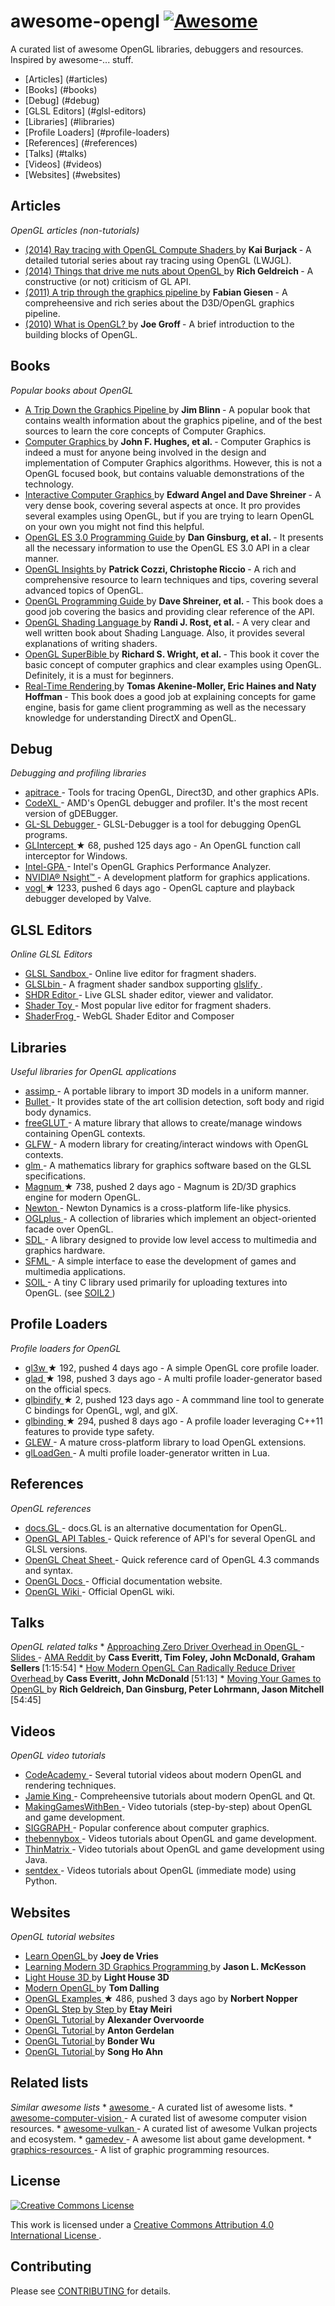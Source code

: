 <h1>
 awesome-opengl
 <a href="https://github.com/sindresorhus/awesome">
  <img alt="Awesome" src="https://cdn.rawgit.com/sindresorhus/awesome/d7305f38d29fed78fa85652e3a63e154dd8e8829/media/badge.svg"/>
 </a>
</h1>
<p>
 A curated list of awesome OpenGL libraries, debuggers and resources. Inspired by awesome-... stuff.
</p>
<ul>
 <li>
  [Articles] (#articles)
 </li>
 <li>
  [Books] (#books)
 </li>
 <li>
  [Debug] (#debug)
 </li>
 <li>
  [GLSL Editors] (#glsl-editors)
 </li>
 <li>
  [Libraries] (#libraries)
 </li>
 <li>
  [Profile Loaders] (#profile-loaders)
 </li>
 <li>
  [References] (#references)
 </li>
 <li>
  [Talks] (#talks)
 </li>
 <li>
  [Videos] (#videos)
 </li>
 <li>
  [Websites] (#websites)
 </li>
</ul>
<h2>
 Articles
</h2>
<p>
 <em>
  OpenGL articles (non-tutorials)
 </em>
</p>
<ul>
 <li>
  <a href="https://github.com/LWJGL/lwjgl3-wiki/wiki/2.6.1.-Ray-tracing-with-OpenGL-Compute-Shaders-%28Part-I%29">
   (2014) Ray tracing with OpenGL Compute Shaders
  </a>
  by
  <strong>
   Kai Burjack
  </strong>
  - A detailed tutorial series about ray tracing using OpenGL (LWJGL).
 </li>
 <li>
  <a href="http://richg42.blogspot.com.au/2014/05/things-that-drive-me-nuts-about-opengl.html">
   (2014) Things that drive me nuts about OpenGL
  </a>
  by
  <strong>
   Rich Geldreich
  </strong>
  - A constructive (or not) criticism of GL API.
 </li>
 <li>
  <a href="https://fgiesen.wordpress.com/2011/07/09/a-trip-through-the-graphics-pipeline-2011-index">
   (2011) A trip through the graphics pipeline
  </a>
  by
  <strong>
   Fabian Giesen
  </strong>
  - A compreheensive and rich series about the D3D/OpenGL graphics pipeline.
 </li>
 <li>
  <a href="http://duriansoftware.com/joe/An-intro-to-modern-OpenGL.-Chapter-1:-The-Graphics-Pipeline.html">
   (2010) What is OpenGL?
  </a>
  by
  <strong>
   Joe Groff
  </strong>
  - A brief introduction to the building blocks of OpenGL.
 </li>
</ul>
<h2>
 Books
</h2>
<p>
 <em>
  Popular books about OpenGL
 </em>
</p>
<ul>
 <li>
  <a href="http://www.amazon.com/dp/1558603875">
   A Trip Down the Graphics Pipeline
  </a>
  by
  <strong>
   Jim Blinn
  </strong>
  - A popular book that contains wealth information about the graphics pipeline, and of the best sources to learn the core concepts of Computer Graphics.
 </li>
 <li>
  <a href="http://www.amazon.com/dp/0321399528">
   Computer Graphics
  </a>
  by
  <strong>
   John F. Hughes, et al.
  </strong>
  - Computer Graphics is indeed a must for anyone being involved in the design and implementation of Computer Graphics algorithms. However, this is not a OpenGL focused book, but contains valuable demonstrations of the technology.
 </li>
 <li>
  <a href="http://www.amazon.com/dp/0132545233">
   Interactive Computer Graphics
  </a>
  by
  <strong>
   Edward Angel and Dave Shreiner
  </strong>
  - A very dense book, covering several aspects at once. It pro provides several examples using OpenGL, but if you are trying to learn OpenGL on your own you might not find this helpful.
 </li>
 <li>
  <a href="http://www.amazon.com/dp/0321933885">
   OpenGL ES 3.0 Programming Guide
  </a>
  by
  <strong>
   Dan Ginsburg, et al.
  </strong>
  - It presents all the necessary information to use the OpenGL ES 3.0 API in a clear manner.
 </li>
 <li>
  <a href="http://www.amazon.com/dp/1439893764">
   OpenGL Insights
  </a>
  by
  <strong>
   Patrick Cozzi, Christophe Riccio
  </strong>
  - A rich and comprehensive resource to learn techniques and tips, covering several advanced topics of OpenGL.
 </li>
 <li>
  <a href="http://www.amazon.com/dp/0321773039">
   OpenGL Programming Guide
  </a>
  by
  <strong>
   Dave Shreiner, et al.
  </strong>
  - This book does a good job covering the basics and providing clear reference of the API.
 </li>
 <li>
  <a href="http://www.amazon.com/dp/0321637631">
   OpenGL Shading Language
  </a>
  by
  <strong>
   Randi J. Rost, et al.
  </strong>
  - A very clear and well written book about Shading Language. Also, it provides several explanations of writing shaders.
 </li>
 <li>
  <a href="http://www.amazon.com/dp/0321712617">
   OpenGL SuperBible
  </a>
  by
  <strong>
   Richard S. Wright, et al.
  </strong>
  - This book it cover the basic concept of computer graphics and clear examples using OpenGL. Definitely, it is a must for beginners.
 </li>
 <li>
  <a href="http://www.amazon.com/dp/1568814240">
   Real-Time Rendering
  </a>
  by
  <strong>
   Tomas Akenine-Moller, Eric Haines and Naty Hoffman
  </strong>
  - This book does a good job at explaining concepts for game engine, basis for game client programming as well as the necessary knowledge for understanding DirectX and OpenGL.
 </li>
</ul>
<h2>
 Debug
</h2>
<p>
 <em>
  Debugging and profiling libraries
 </em>
</p>
<ul>
 <li>
  <a href="http://apitrace.github.io">
   apitrace
  </a>
  - Tools for tracing OpenGL, Direct3D, and other graphics APIs.
 </li>
 <li>
  <a href="http://developer.amd.com/tools-and-sdks/opencl-zone/codexl/">
   CodeXL
  </a>
  - AMD's OpenGL debugger and profiler. It's the most recent version of gDEBugger.
 </li>
 <li>
  <a href="http://glsl-debugger.github.io">
   GL-SL Debugger
  </a>
  - GLSL-Debugger is a tool for debugging OpenGL programs.
 </li>
 <li>
  <a href="https://github.com/dtrebilco/glintercept">
   GLIntercept
  </a>
  <span>
   &#9733 68, pushed 125 days ago
  </span>
  - An OpenGL function call interceptor for Windows.
 </li>
 <li>
  <a href="https://software.intel.com/en-us/gpa">
   Intel-GPA
  </a>
  - Intel's OpenGL Graphics Performance Analyzer.
 </li>
 <li>
  <a href="https://developer.nvidia.com/nvidia-nsight-visual-studio-edition">
   NVIDIA® Nsight™
  </a>
  - A development platform for graphics applications.
 </li>
 <li>
  <a href="https://github.com/ValveSoftware/vogl">
   vogl
  </a>
  <span>
   &#9733 1233, pushed 6 days ago
  </span>
  - OpenGL capture and playback debugger developed by Valve.
 </li>
</ul>
<h2>
 GLSL Editors
</h2>
<p>
 <em>
  Online GLSL Editors
 </em>
</p>
<ul>
 <li>
  <a href="http://glslsandbox.com">
   GLSL Sandbox
  </a>
  - Online live editor for fragment shaders.
 </li>
 <li>
  <a href="http://glslb.in">
   GLSLbin
  </a>
  - A fragment shader sandbox supporting
  <a href="https://github.com/stackgl/glslify">
   glslify
  </a>
  .
 </li>
 <li>
  <a href="http://shdr.bkcore.com">
   SHDR Editor
  </a>
  - Live GLSL shader editor, viewer and validator.
 </li>
 <li>
  <a href="https://www.shadertoy.com">
   Shader Toy
  </a>
  - Most popular live editor for fragment shaders.
 </li>
 <li>
  <a href="http://shaderfrog.com/">
   ShaderFrog
  </a>
  - WebGL Shader Editor and Composer
 </li>
</ul>
<h2>
 Libraries
</h2>
<p>
 <em>
  Useful libraries for OpenGL applications
 </em>
</p>
<ul>
 <li>
  <a href="http://assimp.sourceforge.net">
   assimp
  </a>
  - A portable library to import 3D models in a uniform manner.
 </li>
 <li>
  <a href="http://bulletphysics.org/wordpress">
   Bullet
  </a>
  - It provides state of the art collision detection, soft body and rigid body dynamics.
 </li>
 <li>
  <a href="http://freeglut.sourceforge.net">
   freeGLUT
  </a>
  - A mature library that allows to create/manage windows containing OpenGL contexts.
 </li>
 <li>
  <a href="http://www.glfw.org">
   GLFW
  </a>
  - A modern library for creating/interact windows with OpenGL contexts.
 </li>
 <li>
  <a href="http://glm.g-truc.net/0.9.6/index.html">
   glm
  </a>
  - A mathematics library for graphics software based on the GLSL specifications.
 </li>
 <li>
  <a href="https://github.com/mosra/magnum">
   Magnum
  </a>
  <span>
   &#9733 738, pushed 2 days ago
  </span>
  - Magnum is 2D/3D graphics engine for modern OpenGL.
 </li>
 <li>
  <a href="http://newtondynamics.com/forum/newton.php">
   Newton
  </a>
  - Newton Dynamics is a cross-platform life-like physics.
 </li>
 <li>
  <a href="http://oglplus.org">
   OGLplus
  </a>
  - A collection of libraries which implement an object-oriented facade over OpenGL.
 </li>
 <li>
  <a href="http://www.libsdl.org">
   SDL
  </a>
  - A library designed to provide low level access to multimedia and graphics hardware.
 </li>
 <li>
  <a href="http://www.sfml-dev.org">
   SFML
  </a>
  - A simple interface to ease the development of games and multimedia applications.
 </li>
 <li>
  <a href="http://www.lonesock.net/soil.html">
   SOIL
  </a>
  - A tiny C library used primarily for uploading textures into OpenGL. (see
  <a href="https://bitbucket.org/SpartanJ/soil2">
   SOIL2
  </a>
  )
 </li>
</ul>
<h2>
 Profile Loaders
</h2>
<p>
 <em>
  Profile loaders for OpenGL
 </em>
</p>
<ul>
 <li>
  <a href="https://github.com/skaslev/gl3w">
   gl3w
  </a>
  <span>
   &#9733 192, pushed 4 days ago
  </span>
  - A simple OpenGL core profile loader.
 </li>
 <li>
  <a href="https://github.com/Dav1dde/glad">
   glad
  </a>
  <span>
   &#9733 198, pushed 3 days ago
  </span>
  - A multi profile loader-generator based on the official specs.
 </li>
 <li>
  <a href="https://github.com/nnesse/glbindify">
   glbindify
  </a>
  <span>
   &#9733 2, pushed 123 days ago
  </span>
  - A commmand line tool to generate C bindings for OpenGL, wgl, and glX.
 </li>
 <li>
  <a href="https://github.com/cginternals/glbinding">
   glbinding
  </a>
  <span>
   &#9733 294, pushed 8 days ago
  </span>
  - A profile loader leveraging C++11 features to provide type safety.
 </li>
 <li>
  <a href="http://glew.sourceforge.net">
   GLEW
  </a>
  - A mature cross-platform library to load OpenGL extensions.
 </li>
 <li>
  <a href="https://bitbucket.org/alfonse/glloadgen/wiki/Home">
   glLoadGen
  </a>
  - A multi profile loader-generator written in Lua.
 </li>
</ul>
<h2>
 References
</h2>
<p>
 <em>
  OpenGL references
 </em>
</p>
<ul>
 <li>
  <a href="http://docs.gl">
   docs.GL
  </a>
  - docs.GL is an alternative documentation for OpenGL.
 </li>
 <li>
  <a href="http://web.eecs.umich.edu/~sugih/courses/eecs487/common/notes/APITables.xml">
   OpenGL API Tables
  </a>
  - Quick reference of API's for several OpenGL and GLSL versions.
 </li>
 <li>
  <a href="https://www.khronos.org/files/opengl43-quick-reference-card.pdf">
   OpenGL Cheat Sheet
  </a>
  - Quick reference card of OpenGL 4.3 commands and syntax.
 </li>
 <li>
  <a href="https://www.opengl.org/sdk/docs">
   OpenGL Docs
  </a>
  - Official documentation website.
 </li>
 <li>
  <a href="https://www.opengl.org/wiki/Main_Page">
   OpenGL Wiki
  </a>
  - Official OpenGL wiki.
 </li>
</ul>
<h2>
 Talks
</h2>
<p>
 <em>
  OpenGL related talks
 </em>
 *
 <a href="http://gdcvault.com/play/1020791/">
  Approaching Zero Driver Overhead in OpenGL
 </a>
 -
 <a href="http://www.slideshare.net/CassEveritt/approaching-zero-driver-overhead">
  Slides
 </a>
 -
 <a href="https://www.reddit.com/r/gamedev/comments/21mbo8/we_are_the_authors_of_approaching_zero_driver">
  AMA Reddit
 </a>
 by
 <strong>
  Cass Everitt, Tim Foley, John McDonald, Graham Sellers
 </strong>
 [1:15:54]
*
 <a href="https://www.youtube.com/watch?v=-bCeNzgiJ8I">
  How Modern OpenGL Can Radically Reduce Driver Overhead
 </a>
 by
 <strong>
  Cass Everitt, John McDonald
 </strong>
 [51:13]
*
 <a href="https://www.youtube.com/watch?v=45O7WTc6k2Y">
  Moving Your Games to OpenGL
 </a>
 by
 <strong>
  Rich Geldreich, Dan Ginsburg, Peter Lohrmann, Jason Mitchell
 </strong>
 [54:45]
</p>
<h2>
 Videos
</h2>
<p>
 <em>
  OpenGL video tutorials
 </em>
</p>
<ul>
 <li>
  <a href="https://www.youtube.com/playlist?list=PLbLaohICnSGUx0zZ4ffxEzQvWEzxWH839">
   CodeAcademy
  </a>
  - Several tutorial videos about modern OpenGL and rendering techniques.
 </li>
 <li>
  <a href="https://www.youtube.com/playlist?list=PLRwVmtr-pp06qT6ckboaOhnm9FxmzHpbY">
   Jamie King
  </a>
  - Compreheensive tutorials about modern OpenGL and Qt.
 </li>
 <li>
  <a href="https://www.youtube.com/playlist?list=PLSPw4ASQYyymu3PfG9gxywSPghnSMiOAW">
   MakingGamesWithBen
  </a>
  - Video tutorials (step-by-step) about OpenGL and game development.
 </li>
 <li>
  <a href="https://www.youtube.com/user/ACMSIGGRAPH/playlists">
   SIGGRAPH
  </a>
  - Popular conference about computer graphics.
 </li>
 <li>
  <a href="https://www.youtube.com/user/thebennybox/playlists">
   thebennybox
  </a>
  - Videos tutorials about OpenGL and game development.
 </li>
 <li>
  <a href="https://www.youtube.com/user/ThinMatrix/playlists">
   ThinMatrix
  </a>
  - Video tutorials about OpenGL and game development using Java.
 </li>
 <li>
  <a href="https://www.youtube.com/playlist?list=PLQVvvaa0QuDdfGpqjkEJSeWKGCP31__wD">
   sentdex
  </a>
  - Videos tutorials about OpenGL (immediate mode) using Python.
 </li>
</ul>
<h2>
 Websites
</h2>
<p>
 <em>
  OpenGL tutorial websites
 </em>
</p>
<ul>
 <li>
  <a href="http://learnopengl.com">
   Learn OpenGL
  </a>
  by
  <strong>
   Joey de Vries
  </strong>
 </li>
 <li>
  <a href="http://web.archive.org/web/20150311211412/http://www.arcsynthesis.org/gltut">
   Learning Modern 3D Graphics Programming
  </a>
  by
  <strong>
   Jason L. McKesson
  </strong>
 </li>
 <li>
  <a href="http://www.lighthouse3d.com/tutorials/glsl-core-tutorial">
   Light House 3D
  </a>
  by
  <strong>
   Light House 3D
  </strong>
 </li>
 <li>
  <a href="http://www.tomdalling.com/blog/category/modern-opengl">
   Modern OpenGL
  </a>
  by
  <strong>
   Tom Dalling
  </strong>
 </li>
 <li>
  <a href="https://github.com/McNopper/OpenGL">
   OpenGL Examples
  </a>
  <span>
   &#9733 486, pushed 3 days ago
  </span>
  by
  <strong>
   Norbert Nopper
  </strong>
 </li>
 <li>
  <a href="http://ogldev.atspace.co.uk">
   OpenGL Step by Step
  </a>
  by
  <strong>
   Etay Meiri
  </strong>
 </li>
 <li>
  <a href="https://open.gl">
   OpenGL Tutorial
  </a>
  by
  <strong>
   Alexander Overvoorde
  </strong>
 </li>
 <li>
  <a href="http://antongerdelan.net/opengl/index.html">
   OpenGL Tutorial
  </a>
  by
  <strong>
   Anton Gerdelan
  </strong>
 </li>
 <li>
  <a href="http://www.opengl-tutorial.org">
   OpenGL Tutorial
  </a>
  by
  <strong>
   Bonder Wu
  </strong>
 </li>
 <li>
  <a href="http://www.songho.ca/opengl">
   OpenGL Tutorial
  </a>
  by
  <strong>
   Song Ho Ahn
  </strong>
 </li>
</ul>
<h2>
 Related lists
</h2>
<p>
 <em>
  Similar awesome lists
 </em>
 *
 <a href="https://github.com/sindresorhus/awesome">
  awesome
 </a>
 - A curated list of awesome lists.
*
 <a href="https://github.com/jbhuang0604/awesome-computer-vision">
  awesome-computer-vision
 </a>
 - A curated list of awesome computer vision resources.
*
 <a href="https://github.com/vinjn/awesome-vulkan">
  awesome-vulkan
 </a>
 - A curated list of awesome Vulkan projects and ecosystem.
*
 <a href="https://github.com/ellisonleao/magictools">
  gamedev
 </a>
 - A awesome list about game development.
*
 <a href="https://github.com/mattdesl/graphics-resources">
  graphics-resources
 </a>
 - A list of graphic programming resources.
</p>
<h2>
 License
</h2>
<p>
 <a href="http://creativecommons.org/licenses/by/4.0/">
  <img alt="Creative Commons License" src="http://i.creativecommons.org/l/by/4.0/88x31.png"/>
 </a>
</p>
<p>
 This work is licensed under a
 <a href="http://creativecommons.org/licenses/by/4.0/">
  Creative Commons Attribution 4.0 International License
 </a>
 .
</p>
<h2>
 Contributing
</h2>
<p>
 Please see
 <a href="https://github.com/eug/awesome-opengl/blob/master/CONTRIBUTING.md">
  CONTRIBUTING
 </a>
 for details.
</p>
